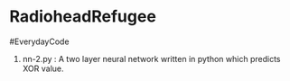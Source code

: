 # RadioheadRefugee
#EverydayCode

1. nn-2.py : A two layer neural network written in python which predicts XOR value.

